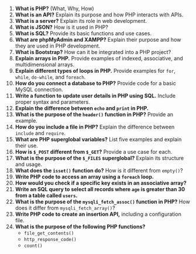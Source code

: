 1. **What is PHP?** (What, Why, How)  
2. **What is an API?** Explain its purpose and how PHP interacts with APIs.  
3. **What is a server?** Explain its role in web development.  
4. **What is JSON?** How is it used in PHP?  
5. **What is SQL?** Provide its basic functions and use cases.  
6. **What are phpMyAdmin and XAMPP?** Explain their purpose and how they are used in PHP development.  
7. **What is Bootstrap?** How can it be integrated into a PHP project?  
8. **Explain arrays in PHP.** Provide examples of indexed, associative, and multidimensional arrays.  
9. **Explain different types of loops in PHP.** Provide examples for `for`, `while`, `do-while`, and `foreach`.  
10. **How do you connect a database to PHP?** Provide code for a basic MySQL connection.  
11. **Write a function to update user details in PHP using SQL.** Include proper syntax and parameters.  
12. **Explain the difference between `echo` and `print` in PHP.**  
13. **What is the purpose of the `header()` function in PHP?** Provide an example.  
14. **How do you include a file in PHP?** Explain the difference between `include` and `require`.  
15. **What are PHP superglobal variables?** List five examples and explain their use.  
16. **How is `$_POST` different from `$_GET`?** Provide a use case for each.  
17. **What is the purpose of the `$_FILES` superglobal?** Explain its structure and usage.  
18. **What does the `isset()` function do?** How is it different from `empty()`?  
19. **Write PHP code to access an array using a `foreach` loop.**  
20. **How would you check if a specific key exists in an associative array?**  
21. **Write an SQL query to select all records where `age` is greater than 30 from a table called `users`.**  
22. **What is the purpose of the `mysqli_fetch_assoc()` function in PHP?** How does it differ from `mysqli_fetch_array()`?  
23. **Write PHP code to create an insertion API,** including a configuration file.  
24. **What is the purpose of the following PHP functions?**  
    - `file_get_contents()`  
    - `http_response_code()`  
    - `count()`  
